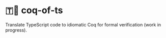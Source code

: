 # 🇹🐓 coq-of-ts
Translate TypeScript code to idiomatic Coq for formal verification (work in progress).
